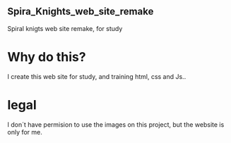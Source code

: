## Spira_Knights_web_site_remake
Spiral knigts web site remake, for study
#
# Why do this?
I create this web site for study, and training html, css and Js..
#
# legal
I don´t have permision to use the images on this project, but the website is only for me. 
#
#


